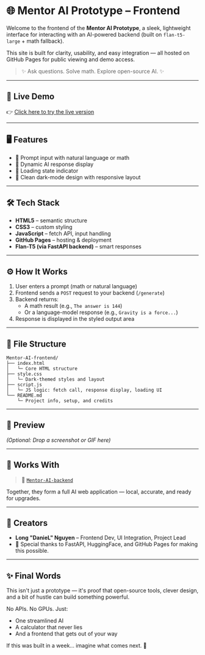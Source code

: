# 🌐 Mentor AI Prototype – Frontend

Welcome to the frontend of the **Mentor AI Prototype**, a sleek, lightweight interface for interacting with an AI-powered backend (built on `flan-t5-large` + math fallback).

This site is built for clarity, usability, and easy integration — all hosted on GitHub Pages for public viewing and demo access.

> ✨ Ask questions. Solve math. Explore open-source AI. ✨

---

## 🚀 Live Demo

👉 [Click here to try the live version](https://xTheRealDanieL.github.io/Mentor-AI-frontend)

---

## 🖥️ Features

- 💬 Prompt input with natural language or math
- 🤖 Dynamic AI response display
- 🔄 Loading state indicator
- 🎨 Clean dark-mode design with responsive layout

---

## 🛠 Tech Stack

- **HTML5** – semantic structure
- **CSS3** – custom styling
- **JavaScript** – fetch API, input handling
- **GitHub Pages** – hosting & deployment
- **Flan-T5 (via FastAPI backend)** – smart responses

---

## ⚙️ How It Works

1. User enters a prompt (math or natural language)
2. Frontend sends a `POST` request to your backend (`/generate`)
3. Backend returns:
   - A math result (e.g., `The answer is 144`)
   - Or a language-model response (e.g., `Gravity is a force...`)
4. Response is displayed in the styled output area

---

## 📁 File Structure

```
Mentor-AI-frontend/
├── index.html
│   └─ Core HTML structure
├── style.css
│   └─ Dark-themed styles and layout
├── script.js
│   └─ JS logic: fetch call, response display, loading UI
└── README.md
    └─ Project info, setup, and credits
```

---

## 📸 Preview

*(Optional: Drop a screenshot or GIF here)*

---

## 🤝 Works With

> 🔗 [`Mentor-AI-backend`](https://github.com/xTheRealDanieL/Mentor-AI-backend)

Together, they form a full AI web application — local, accurate, and ready for upgrades.

---

## 👥 Creators

- **Long "DanieL" Nguyen** – Frontend Dev, UI Integration, Project Lead
- 🌟 Special thanks to FastAPI, HuggingFace, and GitHub Pages for making this possible.

---

## ✨ Final Words

This isn't just a prototype — it's proof that open-source tools, clever design, and a bit of hustle can build something powerful.

No APIs. No GPUs. Just:
- One streamlined AI
- A calculator that never lies
- And a frontend that gets out of your way

If this was built in a week... imagine what comes next. 🚀

